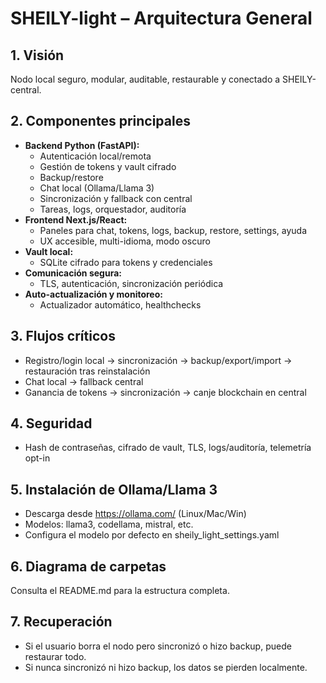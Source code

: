 # SHEILY-light – Arquitectura General

## 1. Visión
Nodo local seguro, modular, auditable, restaurable y conectado a SHEILY-central.

## 2. Componentes principales
- **Backend Python (FastAPI):**
  - Autenticación local/remota
  - Gestión de tokens y vault cifrado
  - Backup/restore
  - Chat local (Ollama/Llama 3)
  - Sincronización y fallback con central
  - Tareas, logs, orquestador, auditoría
- **Frontend Next.js/React:**
  - Paneles para chat, tokens, logs, backup, restore, settings, ayuda
  - UX accesible, multi-idioma, modo oscuro
- **Vault local:**
  - SQLite cifrado para tokens y credenciales
- **Comunicación segura:**
  - TLS, autenticación, sincronización periódica
- **Auto-actualización y monitoreo:**
  - Actualizador automático, healthchecks

## 3. Flujos críticos
- Registro/login local → sincronización → backup/export/import → restauración tras reinstalación
- Chat local → fallback central
- Ganancia de tokens → sincronización → canje blockchain en central

## 4. Seguridad
- Hash de contraseñas, cifrado de vault, TLS, logs/auditoría, telemetría opt-in

## 5. Instalación de Ollama/Llama 3
- Descarga desde https://ollama.com/ (Linux/Mac/Win)
- Modelos: llama3, codellama, mistral, etc.
- Configura el modelo por defecto en sheily_light_settings.yaml

## 6. Diagrama de carpetas
Consulta el README.md para la estructura completa.

## 7. Recuperación
- Si el usuario borra el nodo pero sincronizó o hizo backup, puede restaurar todo.
- Si nunca sincronizó ni hizo backup, los datos se pierden localmente.
